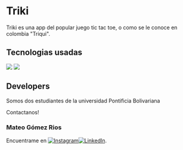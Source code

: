 # Triki
Triki es una app del popular juego tic tac toe, o como se le conoce en colombia "Triqui".

## Tecnologias usadas

![](https://img.shields.io/badge/Code-Java-informational?style=flat&logo=<LOGO_NAME>&logoColor=white&color=2bbc8a) ![](https://img.shields.io/badge/IDE-AndroidStudio-informational?style=flat&logo=<LOGO_NAME>&logoColor=white&color=2bbc8a)


<!-- Actual text -->

## Developers

Somos dos estudiantes de la universidad Pontificia Bolivariana

<!-- Actual text -->

Contactanos!


### Mateo Gómez Rios 
   
Encuentrame en [![Instagram][1.2]][1][![LinkedIn][2.2]][1].

<!-- Icons -->

[1.2]: https://i.imgur.com/ykKU68j_d.webp?maxwidth=760&fidelity=grand (instagram icon without padding)

[2.2]: https://i.imgur.com/PXyIkWx_d.webp?maxwidth=760&fidelity=grand (linkdn icon without padding)


<!-- Links to your social media accounts -->

[1]: https://www.instagram.com/daniel.castillob/?hl=es-la

